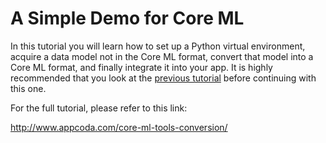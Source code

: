 # A Simple Demo for Core ML

In this tutorial you will learn how to set up a Python virtual environment, acquire a data model not in the Core ML format, convert that model into a Core ML format, and finally integrate it into your app. It is highly recommended that you look at the <a href="http://appcoda.com/coreml-introduction/">previous tutorial</a> before continuing with this one.

For the full tutorial, please refer to this link:

http://www.appcoda.com/core-ml-tools-conversion/
